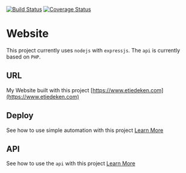 [![Build Status](https://travis-ci.org/tedaky/website.svg?branch=master)](https://travis-ci.org/tedaky/website)
[![Coverage Status](https://coveralls.io/repos/github/tedaky/website/badge.svg?branch=master)](https://coveralls.io/github/tedaky/website?branch=master)


# Website

This project currently uses `nodejs` with `expressjs`. The `api` is currently based on `PHP`.

## URL

My Website built with this project [https://www.etiedeken.com](https://www.etiedeken.com)

## Deploy

See how to use simple automation with this project
[Learn More](deploy/README.md)

## API

See how to use the `api` with this project
[Learn More](api/README.md)
